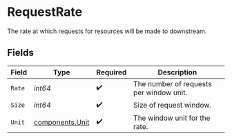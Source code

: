 # RequestRate

The rate at which requests for resources will be made to downstream.


## Fields

| Field                                              | Type                                               | Required                                           | Description                                        |
| -------------------------------------------------- | -------------------------------------------------- | -------------------------------------------------- | -------------------------------------------------- |
| `Rate`                                             | *int64*                                            | :heavy_check_mark:                                 | The number of requests per window unit.            |
| `Size`                                             | *int64*                                            | :heavy_check_mark:                                 | Size of request window.                            |
| `Unit`                                             | [components.Unit](../../models/components/unit.md) | :heavy_check_mark:                                 | The window unit for the rate.                      |